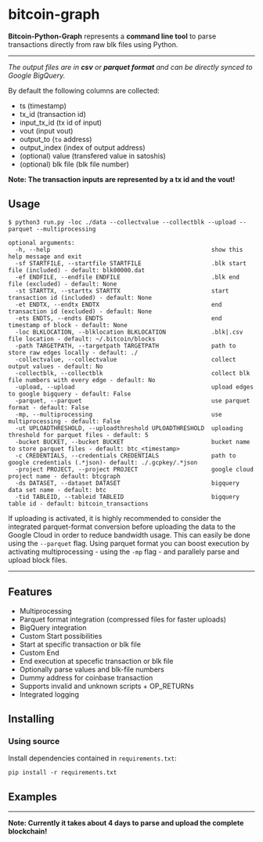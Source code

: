 # bitcoin-graph 


**Bitcoin-Python-Graph** represents a **command line tool** to parse transactions directly from raw blk files using Python. 


---

*The output files are in **csv** or **parquet format** and can be directly synced to Google BigQuery.*

By default the following columns are collected:

- ts (timestamp)
- tx_id (transaction id)
- input_tx_id (tx id of input)
- vout (input vout)
- output_to (`to` address)
- output_index (index of output address)
- (optional) value (transfered value in satoshis)
- (optional) blk file (blk file number)


**Note: The transaction inputs are represented by a tx id and the vout!** 

## Usage

```console
$ python3 run.py -loc ./data --collectvalue --collectblk --upload --parquet --multiprocessing

optional arguments:
  -h, --help                                              show this help message and exit
  -sf STARTFILE, --startfile STARTFILE                    .blk start file (included) - default: blk00000.dat
  -ef ENDFILE, --endfile ENDFILE                          .blk end file (excluded) - default: None
  -st STARTTX, --starttx STARTTX                          start transaction id (included) - default: None
  -et ENDTX, --endtx ENDTX                                end transaction id (excluded) - default: None
  -ets ENDTS, --endts ENDTS                               end timestamp of block - default: None
  -loc BLKLOCATION, --blklocation BLKLOCATION             .blk|.csv file location - default: ~/.bitcoin/blocks
  -path TARGETPATH, --targetpath TARGETPATH               path to store raw edges locally - default: ./
  -collectvalue, --collectvalue                           collect output values - default: No
  -collectblk, --collectblk                               collect blk file numbers with every edge - default: No
  -upload, --upload                                       upload edges to google bigquery - default: False
  -parquet, --parquet                                     use parquet format - default: False
  -mp, --multiprocessing                                  use multiprocessing - default: False
  -ut UPLOADTHRESHOLD, --uploadthreshold UPLOADTHRESHOLD  uploading threshold for parquet files - default: 5
  -bucket BUCKET, --bucket BUCKET                         bucket name to store parquet files - default: btc_<timestamp>
  -c CREDENTIALS, --credentials CREDENTIALS               path to google credentials (.*json)- default: ./.gcpkey/.*json
  -project PROJECT, --project PROJECT                     google cloud project name - default: btcgraph
  -ds DATASET, --dataset DATASET                          bigquery data set name - default: btc
  -tid TABLEID, --tableid TABLEID                         bigquery table id - default: bitcoin_transactions
```
If uploading is activated, it is highly recommended to consider the integrated parquet-format conversion before uploading the data to the Google Cloud in order to reduce bandwidth usage. This can easily be done using the  `--parquet` flag. Using parquet format you can boost execution by activating multiprocessing - using the `-mp` flag - and parallely parse and upload block files.

---


## Features
- Multiprocessing
- Parquet format integration (compressed files for faster uploads)
- BigQuery integration 
- Custom Start possibilities
-   Start at specific transaction or blk file
- Custom End
-   End execution at specefic transaction or blk file
- Optionally parse values and blk-file numbers
- Dummy address for coinbase transaction
- Supports invalid and unknown scripts + OP_RETURNs
- Integrated logging

## Installing


### Using source

Install dependencies contained in `requirements.txt`:
```
pip install -r requirements.txt
```


## Examples

---

**Note: Currently it takes about 4 days to parse and upload the complete blockchain!** 




